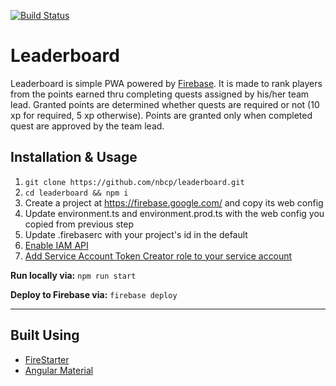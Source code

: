 [![Build Status](https://travis-ci.org/nbcp/leaderboard.svg?branch=master)](https://travis-ci.org/nbcp/leaderboard)

# Leaderboard

Leaderboard is simple PWA powered by [Firebase](https://firebase.google.com). It is made to rank players from the points earned thru completing quests assigned by his/her team lead.
Granted points are determined whether quests are required or not (10 xp for required, 5 xp otherwise). Points are granted only when completed quest are approved by the team lead.

## Installation & Usage

1. `git clone https://github.com/nbcp/leaderboard.git`
2. `cd leaderboard && npm i`
3. Create a project at https://firebase.google.com/ and copy its web config
4. Update environment.ts and environment.prod.ts with the web config you copied from previous step
5. Update .firebaserc with your project's id in the default
6. [Enable IAM API](https://firebase.google.com/docs/auth/admin/create-custom-tokens#iam_api_not_enabled)
7. [Add Service Account Token Creator role to your service account](https://firebase.google.com/docs/auth/admin/create-custom-tokens#service_account_does_not_have_required_permissions)

**Run locally via:** `npm run start`


**Deploy to Firebase via:** `firebase deploy`

--------

## Built Using

- [FireStarter](https://github.com/codediodeio/angular-firestarter)
- [Angular Material](https://github.com/angular/components)
